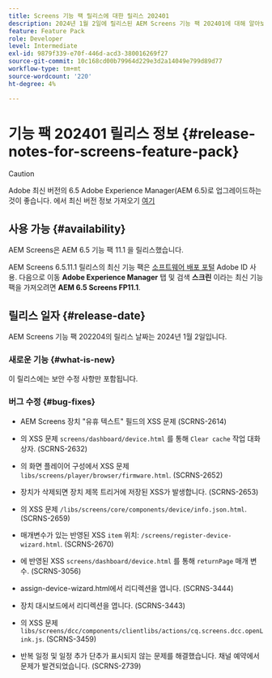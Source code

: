 ```yaml
---
title: Screens 기능 팩 릴리스에 대한 릴리스 202401
description: 2024년 1월 2일에 릴리스된 AEM Screens 기능 팩 202401에 대해 알아보십시오.
feature: Feature Pack
role: Developer
level: Intermediate
exl-id: 9879f339-e70f-446d-acd3-380016269f27
source-git-commit: 10c168cd00b79964d229e3d2a14049e799d89d77
workflow-type: tm+mt
source-wordcount: '220'
ht-degree: 4%

---
```


# 기능 팩 202401 릴리스 정보 {#release-notes-for-screens-feature-pack}

>[!CAUTION]
>Adobe 최신 버전의 6.5 Adobe Experience Manager(AEM 6.5)로 업그레이드하는 것이 좋습니다. 에서 최신 버전 정보 가져오기 [여기](https://experienceleague.adobe.com/en/docs/experience-manager-65/content/release-notes/release-notes)

## 사용 가능 {#availability}

AEM Screens은 AEM 6.5 기능 팩 11.1 을 릴리스했습니다.

AEM Screens 6.5.11.1 릴리스의 최신 기능 팩은 [소프트웨어 배포 포털](https://experience.adobe.com/#/downloads/content/software-distribution/en/aem.html) Adobe ID 사용. 다음으로 이동 **Adobe Experience Manager** 탭 및 검색 **스크린** 이라는 최신 기능 팩을 가져오려면 **AEM 6.5 Screens FP11.1**.

## 릴리스 일자 {#release-date}

AEM Screens 기능 팩 202204의 릴리스 날짜는 2024년 1월 2일입니다.

### 새로운 기능 {#what-is-new}

이 릴리스에는 보안 수정 사항만 포함됩니다.

### 버그 수정 {#bug-fixes}

* AEM Screens 장치 &quot;유휴 텍스트&quot; 필드의 XSS 문제 (SCRNS-2614)

* 의 XSS 문제 `screens/dashboard/device.html` 를 통해 `Clear cache` 작업 대화 상자. (SCRNS-2632)

* 의 화면 플레이어 구성에서 XSS 문제 `libs/screens/player/browser/firmware.html`. (SCRNS-2652)

* 장치가 삭제되면 장치 제목 트리거에 저장된 XSS가 발생합니다. (SCRNS-2653)

* 의 XSS 문제 `/libs/screens/core/components/device/info.json.html`. (SCRNS-2659)

* 매개변수가 있는 반영된 XSS `item` 위치: `/screens/register-device-wizard.html`. (SCRNS-2670)

* 에 반영된 XSS `screens/dashboard/device.html` 를 통해 `returnPage` 매개 변수. (SCRNS-3056)

* assign-device-wizard.html에서 리디렉션을 엽니다. (SCRNS-3444)

* 장치 대시보드에서 리디렉션을 엽니다. (SCRNS-3443)

* 의 XSS 문제 `libs/screens/dcc/components/clientlibs/actions/cq.screens.dcc.openLink.js`. (SCRNS-3459)

* 반복 일정 및 일정 추가 단추가 표시되지 않는 문제를 해결했습니다. 채널 예약에서 문제가 발견되었습니다. (SCRNS-2739)
